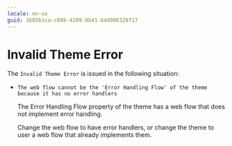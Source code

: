 ```yaml
---
locale: en-us
guid: 3b85b1ca-c60b-4109-8b41-64d006328f17
---
```


# Invalid Theme Error

The `Invalid Theme Error` is issued in the following situation:

* `The web flow cannot be the 'Error Handling Flow' of the theme because it has no error handlers`

    The Error Handling Flow property of the theme has a web flow that does not implement error handling.

    Change the web flow to have error handlers, or change the theme to user a web flow that already implements them.
